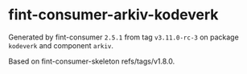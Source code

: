 # fint-consumer-arkiv-kodeverk

Generated by fint-consumer `2.5.1` from tag `v3.11.0-rc-3` on package `kodeverk` and component `arkiv`.

Based on fint-consumer-skeleton refs/tags/v1.8.0.
